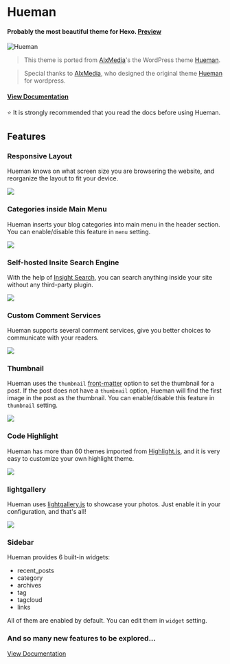 # Hueman
#### Probably the most beautiful theme for Hexo. [Preview](http://ppoffice.github.io/hexo-theme-hueman/)

![Hueman](http://ppoffice.github.io/hexo-theme-hueman/gallery/screenshot.jpg "")

> This theme is ported from [AlxMedia](https://github.com/AlxMedia)'s the WordPress theme [Hueman](https://github.com/AlxMedia/hueman).

> Special thanks to [AlxMedia](https://github.com/AlxMedia), who designed the original theme [Hueman](https://github.com/AlxMedia/hueman) for wordpress.

#### [View Documentation](https://github.com/ppoffice/hexo-theme-hueman/wiki)
:star: It is strongly recommended that you read the docs before using Hueman.

## Features

### Responsive Layout

Hueman knows on what screen size you are browsering the website, and reorganize the layout to fit your device.

![](http://ppoffice.github.io/hexo-theme-hueman/gallery/responsive.jpg "")

### Categories inside Main Menu

Hueman inserts your blog categories into main menu in the header section. You can enable/disable this feature in `menu` setting.

![](http://ppoffice.github.io/hexo-theme-hueman/gallery/main-menu.jpg "")

### Self-hosted Insite Search Engine
With the help of [Insight Search](https://github.com/ppoffice/hexo-theme-hueman/wiki/Search#insight-search), you can search anything inside your site without any third-party plugin.

![](http://ppoffice.github.io/hexo-theme-hueman/gallery/insight-search.png "")

### Custom Comment Services
Hueman supports several comment services, give you better choices to communicate with your readers.

![](http://ppoffice.github.io/hexo-theme-hueman/gallery/custom-comments.png "")

### Thumbnail

Hueman uses the `thumbnail` [front-matter](https://hexo.io/docs/front-matter.html) option to set the thumbnail for a post. If the post does not have a `thumbnail` option, Hueman will find the first image in the post as the thumbnail. You can enable/disable this feature in `thumbnail` setting.

![](http://ppoffice.github.io/hexo-theme-hueman/gallery/thumbnail.jpg "")

### Code Highlight
Hueman has more than 60 themes imported from [Highlight.js](https://github.com/isagalaev/highlight.js), and it is very easy to customize your own highlight theme.

![](http://ppoffice.github.io/hexo-theme-hueman/gallery/code-highlight.png "")

### lightgallery

Hueman uses [lightgallery.js](https://sachinchoolur.github.io/lightgallery.js/) to showcase your photos. Just enable it in your configuration, and that's all!

![](http://ppoffice.github.io/hexo-theme-hueman/gallery/lightgallery.jpg "")

### Sidebar

Hueman provides 6 built-in widgets:

- recent_posts
- category
- archives
- tag
- tagcloud
- links

All of them are enabled by default. You can edit them in `widget` setting.

### And so many new features to be explored...
[View Documentation](https://github.com/ppoffice/hexo-theme-hueman/wiki)
